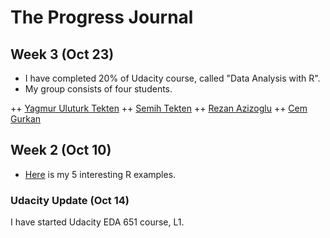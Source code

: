 # The Progress Journal


## Week 3 (Oct 23)
+ I have completed 20% of Udacity course, called "Data Analysis with R".
+ My group consists of four students.

++ [Yagmur Uluturk Tekten](https://mef-bda503.github.io/pj-uluturktekteny/)
++ [Semih Tekten](https://mef-bda503.github.io/pj-tektens/)
++ [Rezan Azizoglu](https://mef-bda503.github.io/pj-rezan/)
++ [Cem Gurkan](https://mef-bda503.github.io/pj-gurkanc/)

## Week 2 (Oct 10)

+ [Here](files/uluturktekteny_homework_1.html) is my 5 interesting R examples.

### Udacity Update (Oct 14)
I have started Udacity EDA 651 course, L1. 